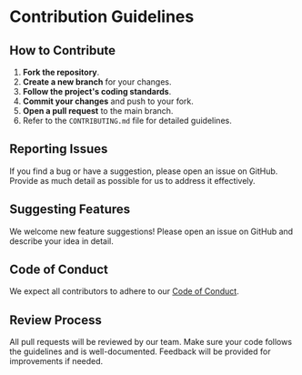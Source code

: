 # Contribution Guidelines

## How to Contribute
1. **Fork the repository**.
2. **Create a new branch** for your changes.
3. **Follow the project's coding standards**.
4. **Commit your changes** and push to your fork.
5. **Open a pull request** to the main branch.
6. Refer to the `CONTRIBUTING.md` file for detailed guidelines.

## Reporting Issues
If you find a bug or have a suggestion, please open an issue on GitHub. Provide as much detail as possible for us to address it effectively.

## Suggesting Features
We welcome new feature suggestions! Please open an issue on GitHub and describe your idea in detail.

## Code of Conduct
We expect all contributors to adhere to our [Code of Conduct](CODE_OF_CONDUCT.md).

## Review Process
All pull requests will be reviewed by our team. Make sure your code follows the guidelines and is well-documented. Feedback will be provided for improvements if needed.
